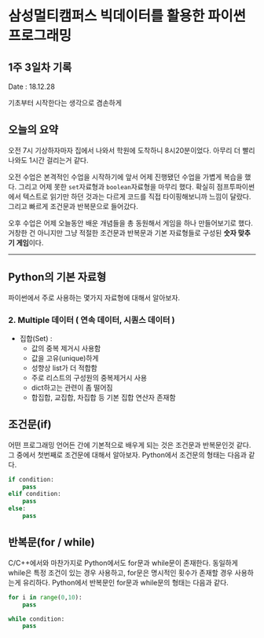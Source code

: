 # 삼성멀티캠퍼스 빅데이터를 활용한 파이썬 프로그래밍

## 1주 3일차 기록

Date : 18.12.28

기초부터 시작한다는 생각으로 겸손하게

## 오늘의 요약

오전 7시 기상하자마자 집에서 나와서 학원에 도착하니 8시20분이었다. 아무리 더 빨리 나와도 1시간 걸리는거 같다. 

오전 수업은 본격적인 수업을 시작하기에 앞서 어제 진행됐던 수업을 가볍게 복습을 했다. 그리고 어제 못한 `set`자료형과 `boolean`자료형을 마무리 했다. 확실히 점프투파이썬에서 텍스트로 읽기만 하던 것과는 다르게 코드를 직접 타이핑해보니까 느낌이 달랐다. 그리고 빠르게 조건문과 반복문으로 들어갔다.

오후 수업은 어제 오늘동안 배운 개념들을 총 동원해서 게임을 하나 만들어보기로 했다. 거창한 건 아니지만 그냥 적절한 조건문과 반복문과 기본 자료형들로 구성된 **숫자 맞추기 게임**이다.

---

## Python의 기본 자료형
파이썬에서 주로 사용하는 몇가지 자료형에 대해서 알아보자.

### 2. Multiple 데이터 ( 연속 데이터, 시퀀스 데이터 )
- 집합(Set) : 
    - 값의 중복 제거시 사용함
    - 값을 고유(unique)하게 
    - 성향상 list가 더 적합함
    - 주로 리스트의 구성원의 중복제거시 사용 
    - dict하고는 관련이 좀 떨어짐
    - 합집합, 교집합, 차집합 등 기본 집합 연산자 존재함

## 조건문(if)
어떤 프로그래밍 언어든 간에 기본적으로 배우게 되는 것은 조건문과 반복문인것 같다. 그 중에서 첫번째로 조건문에 대해서 알아보자.
Python에서 조건문의 형태는 다음과 같다.
```python
if condition:
    pass
elif condition:
    pass
else:
    pass
```

## 반복문(for / while)
C/C++에서와 마찬가지로 Python에서도 for문과 while문이 존재한다. 동일하게 while은 특정 조건이 있는 경우 사용하고, for문은 명시적인 횟수가 존재할 경우 사용하는게 유리하다. Python에서 반복문인 for문과 while문의 형태는 다음과 같다.
```python
for i in range(0,10):
    pass

while condition:
    pass
```